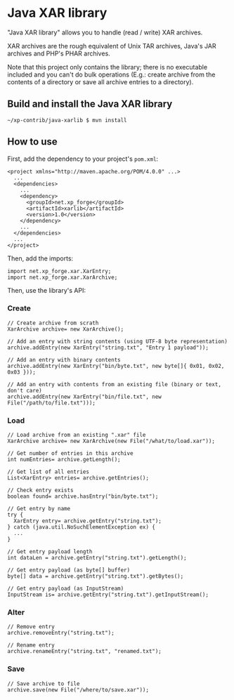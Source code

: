 Java XAR library
=======================================================================

"Java XAR library" allows you to handle (read / write) XAR archives.

XAR archives are the rough equivalent of Unix TAR archives, Java's JAR
archives and PHP's PHAR archives.

Note that this project only contains the library; there is no
executable included and you can't do bulk operations (E.g.: create
archive from the contents of a directory or save all archive entries to
a directory).


Build and install the Java XAR library
-----------------------------------------------------------------------

    ~/xp-contrib/java-xarlib $ mvn install


How to use
-----------------------------------------------------------------------
First, add the dependency to your project's `pom.xml`:

    <project xmlns="http://maven.apache.org/POM/4.0.0" ...>
      ...
      <dependencies>
        ...
        <dependency>
          <groupId>net.xp_forge</groupId>
          <artifactId>xarlib</artifactId>
          <version>1.0</version>
        </dependency>
        ...
      </dependencies>
      ...
    </project>

Then, add the imports:

    import net.xp_forge.xar.XarEntry;
    import net.xp_forge.xar.XarArchive;


Then, use the library's API:

### Create

    // Create archive from scrath
    XarArchive archive= new XarArchive();

    // Add an entry with string contents (using UTF-8 byte representation)
    archive.addEntry(new XarEntry("string.txt", "Entry 1 payload"));

    // Add an entry with binary contents
    archive.addEntry(new XarEntry("bin/byte.txt", new byte[]{ 0x01, 0x02, 0x03 }));

    // Add an entry with contents from an existing file (binary or text, don't care)
    archive.addEntry(new XarEntry("bin/file.txt", new File("/path/to/file.txt")));


### Load

    // Load archive from an existing ".xar" file
    XarArchive archive= new XarArchive(new File("/what/to/load.xar"));

    // Get number of entries in this archive
    int numEntries= archive.getLength();

    // Get list of all entries
    List<XarEntry> entries= archive.getEntries();

    // Check entry exists
    boolean found= archive.hasEntry("bin/byte.txt");

    // Get entry by name
    try {
      XarEntry entry= archive.getEntry("string.txt");
    } catch (java.util.NoSuchElementException ex) {
      ...
    }

    // Get entry payload length
    int dataLen = archive.getEntry("string.txt").getLength();

    // Get entry payload (as byte[] buffer)
    byte[] data = archive.getEntry("string.txt").getBytes();

    // Get entry payload (as InputStream)
    InputStream is= archive.getEntry("string.txt").getInputStream();


### Alter

    // Remove entry
    archive.removeEntry("string.txt");

    // Rename entry
    archive.renameEntry("string.txt", "renamed.txt");


### Save

    // Save archive to file
    archive.save(new File("/where/to/save.xar"));
